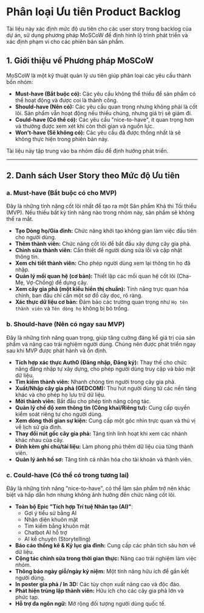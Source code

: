 # Phân loại Ưu tiên Product Backlog

Tài liệu này xác định mức độ ưu tiên cho các user story trong backlog của dự án, sử dụng phương pháp MoSCoW để định hình lộ trình phát triển và xác định phạm vi cho các phiên bản sản phẩm.

## 1. Giới thiệu về Phương pháp MoSCoW

MoSCoW là một kỹ thuật quản lý ưu tiên giúp phân loại các yêu cầu thành bốn nhóm:

-   **Must-have (Bắt buộc có):** Các yêu cầu không thể thiếu để sản phẩm có thể hoạt động và được coi là thành công.
-   **Should-have (Nên có):** Các yêu cầu quan trọng nhưng không phải là cốt lõi. Sản phẩm vẫn hoạt động nếu thiếu chúng, nhưng giá trị sẽ giảm đi.
-   **Could-have (Có thể có):** Các yêu cầu "nice-to-have", ít quan trọng hơn và thường được xem xét khi còn thời gian và nguồn lực.
-   **Won't-have (Sẽ không có):** Các yêu cầu đã được thống nhất là sẽ không thực hiện trong phiên bản này.

Tài liệu này tập trung vào ba nhóm đầu để định hướng phát triển.

---

## 2. Danh sách User Story theo Mức độ Ưu tiên

### a. Must-have (Bắt buộc có cho MVP)

Đây là những tính năng cốt lõi nhất để tạo ra một Sản phẩm Khả thi Tối thiểu (MVP). Nếu thiếu bất kỳ tính năng nào trong nhóm này, sản phẩm sẽ không thể ra mắt.

-   **Tạo Dòng họ/Gia đình:** Chức năng khởi tạo không gian làm việc đầu tiên cho người dùng.
-   **Thêm thành viên:** Chức năng cốt lõi để bắt đầu xây dựng cây gia phả.
-   **Chỉnh sửa thành viên:** Cần thiết để người dùng sửa lỗi và cập nhật thông tin.
-   **Xem chi tiết thành viên:** Cho phép người dùng xem lại thông tin họ đã nhập.
-   **Quản lý mối quan hệ (cơ bản):** Thiết lập các mối quan hệ cốt lõi (Cha-Mẹ, Vợ-Chồng) để dựng cây.
-   **Xem cây gia phả (một kiểu hiển thị chuẩn):** Tính năng trực quan hóa chính, ban đầu chỉ cần một sơ đồ cây dọc, rõ ràng.
-   **Xác thực dữ liệu cơ bản:** Đảm bảo các trường quan trọng như `Họ tên thành viên` và `Tên dòng họ` không bị bỏ trống.

### b. Should-have (Nên có ngay sau MVP)

Đây là những tính năng quan trọng, giúp tăng cường đáng kể giá trị của sản phẩm và nâng cao trải nghiệm người dùng. Chúng nên được phát triển ngay sau khi MVP được phát hành và ổn định.

-   **Tích hợp xác thực Auth0 (Đăng nhập, Đăng ký):** Thay thế cho chức năng đăng nhập tự xây dựng, cho phép người dùng truy cập và bảo mật dữ liệu.
-   **Tìm kiếm thành viên:** Nhanh chóng tìm người trong cây gia phả.
-   **Xuất/Nhập cây gia phả (GEDCOM):** Thu hút người dùng từ các nền tảng khác và cho phép họ lưu trữ dữ liệu.
-   **Mời thành viên:** Bắt đầu cho phép tính năng cộng tác.
-   **Quản lý chế độ xem thông tin (Công khai/Riêng tư):** Cung cấp quyền kiểm soát riêng tư cho người dùng.
-   **Xem dòng thời gian sự kiện:** Cung cấp một góc nhìn trực quan và thú vị về lịch sử gia đình.
-   **Thay đổi nút gốc cây gia phả:** Tăng tính linh hoạt khi xem các nhánh khác nhau của cây.
-   **Đính kèm ghi chú/tài liệu:** Làm phong phú thêm dữ liệu của từng thành viên.
-   **Quản lý ảnh hồ sơ:** Tăng tính cá nhân hóa cho tài khoản và thành viên.

### c. Could-have (Có thể có trong tương lai)

Đây là những tính năng "nice-to-have", có thể làm sản phẩm trở nên khác biệt và hấp dẫn hơn nhưng không ảnh hưởng đến chức năng cốt lõi.

-   **Toàn bộ Epic "Tích hợp Trí tuệ Nhân tạo (AI)"**:
    -   Gợi ý tiểu sử bằng AI
    -   Nhận diện khuôn mặt
    -   Tìm kiếm bằng khuôn mặt
    -   Chatbot AI hỗ trợ
    -   AI kể chuyện (Storytelling)
-   **Báo cáo thống kê & Kỷ lục gia đình:** Cung cấp các phân tích sâu hơn về dữ liệu.
-   **Cộng tác chỉnh sửa trong thời gian thực:** Nâng cao trải nghiệm làm việc nhóm.
-   **Thông báo ngày giỗ/ngày kỷ niệm:** Một tính năng hữu ích để gắn kết người dùng.
-   **In poster gia phả / In 3D:** Các tùy chọn xuất nâng cao và độc đáo.
-   **Phát hiện trùng lặp thành viên:** Hữu ích cho các cây gia phả lớn và phức tạp.
-   **Hỗ trợ đa ngôn ngữ:** Mở rộng đối tượng người dùng quốc tế.